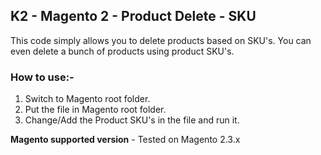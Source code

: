 ## K2 - Magento 2 - Product Delete - SKU

This code simply allows you to delete products based on SKU's. You can even delete a bunch of products using product SKU's.

### How to use:-
1. Switch to Magento root folder.
2. Put the file in Magento root folder.
3. Change/Add the Product SKU's in the file and run it.

**Magento supported version** - Tested on Magento 2.3.x

